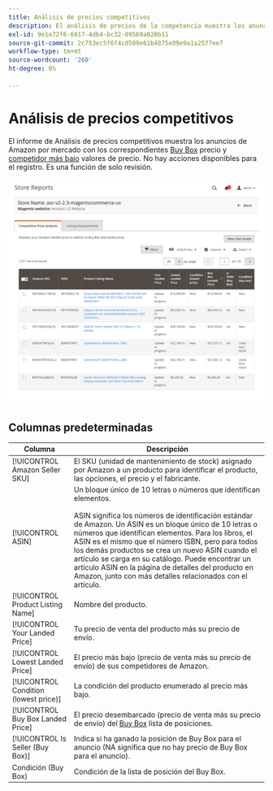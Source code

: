 ```yaml
---
title: Análisis de precios competitivos
description: El análisis de precios de la competencia muestra los anuncios de Amazon por mercado con los respectivos precios de Buy Box y los valores de precio de la competencia más bajos.
exl-id: 9e1e72f6-6917-4db4-bc32-09569a028b11
source-git-commit: 2c753ec5f6f4cd509e61b4875e09e9a1a2577ee7
workflow-type: tm+mt
source-wordcount: '260'
ht-degree: 0%

---
```


# Análisis de precios competitivos

El informe de Análisis de precios competitivos muestra los anuncios de Amazon por mercado con los correspondientes [Buy Box](./buy-box-competitor-pricing.md) precio y [competidor más bajo](./lowest-competitor-pricing.md) valores de precio. No hay acciones disponibles para el registro. Es una función de solo revisión.

![Informe de análisis de precios competitivos](assets/amazon-competitive-price-analysis.png)

## Columnas predeterminadas

| Columna | Descripción |
|--- |--- |
| [!UICONTROL Amazon Seller SKU] | El SKU (unidad de mantenimiento de stock) asignado por Amazon a un producto para identificar el producto, las opciones, el precio y el fabricante. |
| [!UICONTROL ASIN] | Un bloque único de 10 letras o números que identifican elementos.<br><br>ASIN significa los números de identificación estándar de Amazon. Un ASIN es un bloque único de 10 letras o números que identifican elementos. Para los libros, el ASIN es el mismo que el número ISBN, pero para todos los demás productos se crea un nuevo ASIN cuando el artículo se carga en su catálogo. Puede encontrar un artículo ASIN en la página de detalles del producto en Amazon, junto con más detalles relacionados con el artículo. |
| [!UICONTROL Product Listing Name] | Nombre del producto. |
| [!UICONTROL Your Landed Price] | Tu precio de venta del producto más su precio de envío. |
| [!UICONTROL Lowest Landed Price] | El precio más bajo (precio de venta más su precio de envío) de sus competidores de Amazon. |
| [!UICONTROL Condition (lowest price)] | La condición del producto enumerado al precio más bajo. |
| [!UICONTROL Buy Box Landed Price] | El precio desembarcado (precio de venta más su precio de envío) del [Buy Box](./buy-box-competitor-pricing.md) lista de posiciones. |
| [!UICONTROL Is Seller (Buy Box)] | Indica si ha ganado la posición de Buy Box para el anuncio (NA significa que no hay precio de Buy Box para el anuncio). |
| Condición (Buy Box) | Condición de la lista de posición del Buy Box. |
